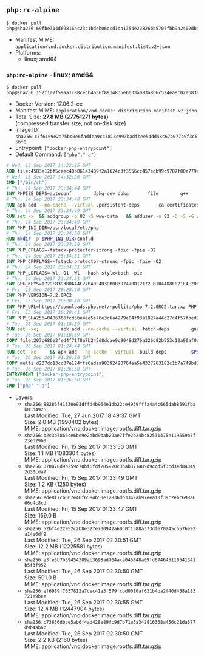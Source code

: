 ## `php:rc-alpine`

```console
$ docker pull php@sha256:69fbe314d69816ac23c1bdeb06dcd1da1354e22826bb5707fbb9a2402dba7143
```

-	Manifest MIME: `application/vnd.docker.distribution.manifest.list.v2+json`
-	Platforms:
	-	linux; amd64

### `php:rc-alpine` - linux; amd64

```console
$ docker pull php@sha256:152f1a7f59aa1c88cecb4636f8914835e6033a083a8b6c524ea8c02eb8396571
```

-	Docker Version: 17.06.2-ce
-	Manifest MIME: `application/vnd.docker.distribution.manifest.v2+json`
-	Total Size: **27.8 MB (27751271 bytes)**  
	(compressed transfer size, not on-disk size)
-	Image ID: `sha256:c7f6169e2a75bc0e6faddea9c47813d993badfcee54dd48c67b077b9f3c65bf8`
-	Entrypoint: `["docker-php-entrypoint"]`
-	Default Command: `["php","-a"]`

```dockerfile
# Wed, 13 Sep 2017 14:32:25 GMT
ADD file:4583e12bf5caec40b861a3409f2a1624c3f3556cc457edb99c9707f00e779e45 in / 
# Wed, 13 Sep 2017 14:32:26 GMT
CMD ["/bin/sh"]
# Thu, 14 Sep 2017 23:34:44 GMT
ENV PHPIZE_DEPS=autoconf 		dpkg-dev dpkg 		file 		g++ 		gcc 		libc-dev 		make 		pcre-dev 		pkgconf 		re2c
# Thu, 14 Sep 2017 23:34:48 GMT
RUN apk add --no-cache --virtual .persistent-deps 		ca-certificates 		curl 		tar 		xz
# Thu, 14 Sep 2017 23:34:49 GMT
RUN set -x 	&& addgroup -g 82 -S www-data 	&& adduser -u 82 -D -S -G www-data www-data
# Thu, 14 Sep 2017 23:34:49 GMT
ENV PHP_INI_DIR=/usr/local/etc/php
# Thu, 14 Sep 2017 23:34:50 GMT
RUN mkdir -p $PHP_INI_DIR/conf.d
# Thu, 14 Sep 2017 23:34:50 GMT
ENV PHP_CFLAGS=-fstack-protector-strong -fpic -fpie -O2
# Thu, 14 Sep 2017 23:34:51 GMT
ENV PHP_CPPFLAGS=-fstack-protector-strong -fpic -fpie -O2
# Thu, 14 Sep 2017 23:34:51 GMT
ENV PHP_LDFLAGS=-Wl,-O1 -Wl,--hash-style=both -pie
# Thu, 14 Sep 2017 23:34:51 GMT
ENV GPG_KEYS=1729F83938DA44E27BA0F4D3DBDB397470D12172 B1B44D8F021E4E2D6021E995DC9FF8D3EE5AF27F
# Fri, 15 Sep 2017 20:28:40 GMT
ENV PHP_VERSION=7.2.0RC2
# Fri, 15 Sep 2017 20:28:40 GMT
ENV PHP_URL=https://downloads.php.net/~pollita/php-7.2.0RC2.tar.xz PHP_ASC_URL=https://downloads.php.net/~pollita/php-7.2.0RC2.tar.xz.asc
# Fri, 15 Sep 2017 20:28:41 GMT
ENV PHP_SHA256=0406366fcd5be4ee5e76e3c6a4279e04f93a1827a44d27c4f57fbed9e01cd281 PHP_MD5=
# Tue, 26 Sep 2017 01:18:59 GMT
RUN set -xe; 		apk add --no-cache --virtual .fetch-deps 		gnupg 		libressl 	; 		mkdir -p /usr/src; 	cd /usr/src; 		wget -O php.tar.xz "$PHP_URL"; 		if [ -n "$PHP_SHA256" ]; then 		echo "$PHP_SHA256 *php.tar.xz" | sha256sum -c -; 	fi; 	if [ -n "$PHP_MD5" ]; then 		echo "$PHP_MD5 *php.tar.xz" | md5sum -c -; 	fi; 		if [ -n "$PHP_ASC_URL" ]; then 		wget -O php.tar.xz.asc "$PHP_ASC_URL"; 		export GNUPGHOME="$(mktemp -d)"; 		for key in $GPG_KEYS; do 			gpg --keyserver ha.pool.sks-keyservers.net --recv-keys "$key"; 		done; 		gpg --batch --verify php.tar.xz.asc php.tar.xz; 		rm -rf "$GNUPGHOME"; 	fi; 		apk del .fetch-deps
# Tue, 26 Sep 2017 01:18:59 GMT
COPY file:207c686e3fed4f71f8a7b245d8dcae9c9048d276a326d82b553c12a90af0c0ca in /usr/local/bin/ 
# Tue, 26 Sep 2017 01:24:44 GMT
RUN set -xe 	&& apk add --no-cache --virtual .build-deps 		$PHPIZE_DEPS 		coreutils 		curl-dev 		libedit-dev 		libressl-dev 		libxml2-dev 		sqlite-dev 		&& export CFLAGS="$PHP_CFLAGS" 		CPPFLAGS="$PHP_CPPFLAGS" 		LDFLAGS="$PHP_LDFLAGS" 	&& docker-php-source extract 	&& cd /usr/src/php 	&& gnuArch="$(dpkg-architecture --query DEB_BUILD_GNU_TYPE)" 	&& ./configure 		--build="$gnuArch" 		--with-config-file-path="$PHP_INI_DIR" 		--with-config-file-scan-dir="$PHP_INI_DIR/conf.d" 				--disable-cgi 				--enable-ftp 		--enable-mbstring 		--enable-mysqlnd 				--with-curl 		--with-libedit 		--with-openssl 		--with-zlib 				--with-pcre-regex=/usr 				$PHP_EXTRA_CONFIGURE_ARGS 	&& make -j "$(nproc)" 	&& make install 	&& { find /usr/local/bin /usr/local/sbin -type f -perm +0111 -exec strip --strip-all '{}' + || true; } 	&& make clean 	&& cd / 	&& docker-php-source delete 		&& runDeps="$( 		scanelf --needed --nobanner --format '%n#p' --recursive /usr/local 			| tr ',' '\n' 			| sort -u 			| awk 'system("[ -e /usr/local/lib/" $1 " ]") == 0 { next } { print "so:" $1 }' 	)" 	&& apk add --no-cache --virtual .php-rundeps $runDeps 		&& apk del .build-deps 		&& pecl update-channels 	&& rm -rf /tmp/pear ~/.pearrc
# Tue, 26 Sep 2017 01:26:50 GMT
COPY multi:d237dc13cc37e124ffa6adaa98392420764ea5e4327263182c1b7a749bd736fa in /usr/local/bin/ 
# Tue, 26 Sep 2017 01:26:50 GMT
ENTRYPOINT ["docker-php-entrypoint"]
# Tue, 26 Sep 2017 01:26:50 GMT
CMD ["php" "-a"]
```

-	Layers:
	-	`sha256:88286f41530e93dffd4b964e1db22ce4939fffa4a4c665dab8591fbab03d4926`  
		Last Modified: Tue, 27 Jun 2017 18:49:37 GMT  
		Size: 2.0 MB (1990402 bytes)  
		MIME: application/vnd.docker.image.rootfs.diff.tar.gzip
	-	`sha256:b2c3b7866ce6be9e2abd9bab29ae7ffe2b24bc82531475e119559b7f23ed29b0`  
		Last Modified: Fri, 15 Sep 2017 01:33:50 GMT  
		Size: 1.1 MB (1083304 bytes)  
		MIME: application/vnd.docker.image.rootfs.diff.tar.gzip
	-	`sha256:070470d9b259c70bf6fdf285920c3bab371489d9ccd5f3cd3ed843492d30cda7`  
		Last Modified: Fri, 15 Sep 2017 01:33:49 GMT  
		Size: 1.2 KB (1250 bytes)  
		MIME: application/vnd.docker.image.rootfs.diff.tar.gzip
	-	`sha256:ede8f7cb607e46f6584b50e12836db3342ab97eea10f39c2ebc698a666c4c8cd`  
		Last Modified: Fri, 15 Sep 2017 01:33:47 GMT  
		Size: 169.0 B  
		MIME: application/vnd.docker.image.rootfs.diff.tar.gzip
	-	`sha256:52bf4e22952c2b8e327e700942a60c0f1388a373dfe70245c5576e92a14e6df9`  
		Last Modified: Tue, 26 Sep 2017 02:30:51 GMT  
		Size: 12.2 MB (12225581 bytes)  
		MIME: application/vnd.docker.image.rootfs.diff.tar.gzip
	-	`sha256:e3fe5b7b59454389ab3698ad704aca045848a09fd674645110541341b5f3f952`  
		Last Modified: Tue, 26 Sep 2017 02:30:50 GMT  
		Size: 501.0 B  
		MIME: application/vnd.docker.image.rootfs.diff.tar.gzip
	-	`sha256:ef6989f7637812a7cec41a3f579fcbd0010af631b4ba2f40d458a183721e9bee`  
		Last Modified: Tue, 26 Sep 2017 02:30:55 GMT  
		Size: 12.4 MB (12447904 bytes)  
		MIME: application/vnd.docker.image.rootfs.diff.tar.gzip
	-	`sha256:c73636dbce5ab6f4ad428e89fc9d7b71a3a342816368a456c21da577d9b4ab6c`  
		Last Modified: Tue, 26 Sep 2017 02:30:50 GMT  
		Size: 2.2 KB (2160 bytes)  
		MIME: application/vnd.docker.image.rootfs.diff.tar.gzip
